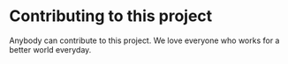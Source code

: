 # Contributing to this project

Anybody can contribute to this project.
We love everyone who works for a better world everyday.